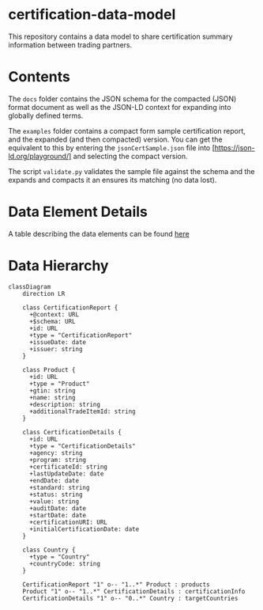 # certification-data-model

This repository contains a data model to share certification summary information between trading partners.

# Contents

The ```docs``` folder contains the JSON schema for the compacted (JSON) format document as well as the JSON-LD context for
expanding into globally defined terms.

The ```examples``` folder contains a compact form sample certification report, and the expanded (and then compacted)
version. You can get the equivalent to this by entering the ```jsonCertSample.json``` file into [https://json-ld.org/playground/]
and selecting the compact version.

The script ```validate.py``` validates the sample file against the schema and the expands and compacts it an ensures
its matching (no data lost).


# Data Element Details

A table describing the data elements can be found [here](https://gs1us-technology.github.io/certification-data-model/data_details.html)

# Data Hierarchy

```mermaid
classDiagram
    direction LR

    class CertificationReport {
      +@context: URL
      +$schema: URL
      +id: URL
      +type = "CertificationReport"
      +issueDate: date
      +issuer: string
    }

    class Product {
      +id: URL
      +type = "Product"
      +gtin: string
      +name: string
      +description: string
      +additionalTradeItemId: string
    }

    class CertificationDetails {
      +id: URL
      +type = "CertificationDetails"
      +agency: string
      +program: string
      +certificateId: string
      +lastUpdateDate: date
      +endDate: date
      +standard: string
      +status: string
      +value: string
      +auditDate: date
      +startDate: date
      +certificationURI: URL
      +initialCertificationDate: date
    }

    class Country {
      +type = "Country"
      +countryCode: string
    }

    CertificationReport "1" o-- "1..*" Product : products
    Product "1" o-- "1..*" CertificationDetails : certificationInfo
    CertificationDetails "1" o-- "0..*" Country : targetCountries
```
